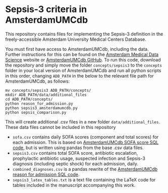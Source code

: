 # Sepsis-3 criteria in AmsterdamUMCdb

This repository contains files for implementing the Sepsis-3 definition in the freely-accessible Amsterdam University Medical Centers Database.

You must first have access to AmsterdamUMCdb, including the data. Further instructions for this can be found on the [Amsterdam Medical Data Science](https://amsterdammedicaldatascience.nl/) website or [AmsterdamUMCdb GitHub](https://github.com/AmsterdamUMC/AmsterdamUMCdb). To run this code, download the repository and simply move the folder `concepts/sepsis3` to the `concepts` folder in your local version of AmsterdamUMCdb and run all python scripts in this order, changing `ADB_PATH` in the below to the relevant file path for AmsterdamUMCdb, as follows:

```
mv concepts/sepsis3 ADB_PATH/concepts/
mkdir ADB_PATH/data/additional_files
cd ADB_PATH/concepts/
python reason_for_admission.py
python sepsis3_amsterdamumcdb.py
python sepsis_comparison.py
```

This will create additional .csv files in a new folder `data/additional_files`. These data files cannot be included in this repository 
+ `sofa.csv` contains daily SOFA scores (component and total scores) for each admission. This is based on [AmsterdamUMCdb SOFA score SQL code](https://github.com/AmsterdamUMC/AmsterdamUMCdb/blob/master/concepts/severityscores/sofa.ipynb), but is written using pandas from the base .csv data files.
+ `sepsis3.csv` contains total SOFA score, antibiotic escalation, prophylactic antibiotic usage, suspected infection and Sepsis-3 diagnosis (including septic shock) for each admission, daily.
+ `combined_diagnoses.csv` is a pandas rewrite of the [AmsterdamUMCdb reason for admission SQL code](https://github.com/AmsterdamUMC/AmsterdamUMCdb/blob/master/concepts/diagnosis/reason_for_admission.ipynb).
+ `sepsis3_latex_tables.txt` is a text file containing the LaTeX code for tables included in the manuscript accompanying this work.
